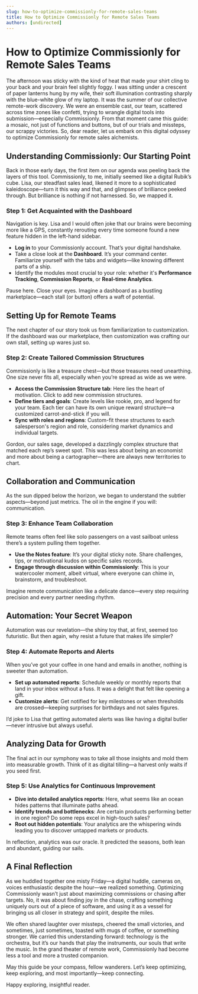 ```yaml
---
slug: how-to-optimize-commissionly-for-remote-sales-teams
title: How to Optimize Commissionly for Remote Sales Teams
authors: [undirected]
---
```



# How to Optimize Commissionly for Remote Sales Teams

The afternoon was sticky with the kind of heat that made your shirt cling to your back and your brain feel slightly foggy. I was sitting under a crescent of paper lanterns hung by my wife, their soft illumination contrasting sharply with the blue-white glow of my laptop. It was the summer of our collective remote-work discovery. We were an ensemble cast, our team, scattered across time zones like confetti, trying to wrangle digital tools into submission—especially Commissionly. From that moment came this guide: a mosaic, not just of functions and buttons, but of our trials and missteps, our scrappy victories. So, dear reader, let us embark on this digital odyssey to optimize Commissionly for remote sales alchemists.

## Understanding Commissionly: Our Starting Point

Back in those early days, the first item on our agenda was peeling back the layers of this tool. Commissionly, to me, initially seemed like a digital Rubik’s cube. Lisa, our steadfast sales lead, likened it more to a sophisticated kaleidoscope—turn it this way and that, and glimpses of brilliance peeked through. But brilliance is nothing if not harnessed. So, we mapped it.

### Step 1: Get Acquainted with the Dashboard

Navigation is key. Lisa and I would often joke that our brains were becoming more like a GPS, constantly rerouting every time someone found a new feature hidden in the left-hand sidebar.

- **Log in** to your Commissionly account. That’s your digital handshake.
- Take a close look at the **Dashboard**. It’s your command center. Familiarize yourself with the tabs and widgets—like knowing different parts of a ship.
- Identify the modules most crucial to your role: whether it's **Performance Tracking**, **Commission Reports**, or **Real-time Analytics**.

Pause here. Close your eyes. Imagine a dashboard as a bustling marketplace—each stall (or button) offers a waft of potential. 

## Setting Up for Remote Teams

The next chapter of our story took us from familiarization to customization. If the dashboard was our marketplace, then customization was crafting our own stall, setting up wares just so.

### Step 2: Create Tailored Commission Structures

Commissionly is like a treasure chest—but those treasures need unearthing. One size never fits all, especially when you’re spread as wide as we were.

- **Access the Commission Structure tab**: Here lies the heart of motivation. Click to add new commission structures.
- **Define tiers and goals**: Create levels like rookie, pro, and legend for your team. Each tier can have its own unique reward structure—a customized carrot-and-stick if you will.
- **Sync with roles and regions**: Custom-fit these structures to each salesperson's region and role, considering market dynamics and individual targets.

Gordon, our sales sage, developed a dazzlingly complex structure that matched each rep’s sweet spot. This was less about being an economist and more about being a cartographer—there are always new territories to chart.

## Collaboration and Communication

As the sun dipped below the horizon, we began to understand the subtler aspects—beyond just metrics. The oil in the engine if you will: communication.

### Step 3: Enhance Team Collaboration

Remote teams often feel like solo passengers on a vast sailboat unless there’s a system pulling them together.

- **Use the Notes feature**: It’s your digital sticky note. Share challenges, tips, or motivational kudos on specific sales records.
- **Engage through discussion within Commissionly**: This is your watercooler moment, albeit virtual, where everyone can chime in, brainstorm, and troubleshoot.
  
Imagine remote communication like a delicate dance—every step requiring precision and every partner needing rhythm. 

## Automation: Your Secret Weapon

Automation was our revelation—the shiny toy that, at first, seemed too futuristic. But then again, why resist a future that makes life simpler?

### Step 4: Automate Reports and Alerts

When you’ve got your coffee in one hand and emails in another, nothing is sweeter than automation.

- **Set up automated reports**: Schedule weekly or monthly reports that land in your inbox without a fuss. It was a delight that felt like opening a gift.
- **Customize alerts**: Get notified for key milestones or when thresholds are crossed—keeping surprises for birthdays and not sales figures.

I’d joke to Lisa that getting automated alerts was like having a digital butler—never intrusive but always useful.

## Analyzing Data for Growth

The final act in our symphony was to take all those insights and mold them into measurable growth. Think of it as digital tilling—a harvest only waits if you seed first.

### Step 5: Use Analytics for Continuous Improvement

- **Dive into detailed analytics reports**: Here, what seems like an ocean hides patterns that illuminate paths ahead.
- **Identify trends and bottlenecks**: Are certain products performing better in one region? Do some reps excel in high-touch sales?
- **Root out hidden potentials**: Your analytics are the whispering winds leading you to discover untapped markets or products.

In reflection, analytics was our oracle. It predicted the seasons, both lean and abundant, guiding our sails.

## A Final Reflection

As we huddled together one misty Friday—a digital huddle, cameras on, voices enthusiastic despite the hour—we realized something. Optimizing Commissionly wasn’t just about maximizing commissions or chasing after targets. No, it was about finding joy in the chase, crafting something uniquely ours out of a piece of software, and using it as a vessel for bringing us all closer in strategy and spirit, despite the miles.

We often shared laughter over missteps, cheered the small victories, and sometimes, just sometimes, toasted with mugs of coffee, or something stronger. We carried this understanding forward: technology is the orchestra, but it’s our hands that play the instruments, our souls that write the music. In the grand theater of remote work, Commissionly had become less a tool and more a trusted companion.

May this guide be your compass, fellow wanderers. Let’s keep optimizing, keep exploring, and most importantly—keep connecting.

Happy exploring, insightful reader.